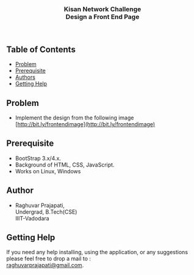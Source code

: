 <p align="center">
  <h3 align="center"> Kisan Network Challenge <br /> Design a Front End Page</h3>
</p>

<br>


## Table of Contents

- [Problem](#problem)
- [Prerequisite](#prerequisite)
- [Authors](#authors)
- [Getting Help](#getting-help)


## Problem

- Implement the design from the following image [http://bit.ly/frontendimage](http://bit.ly/frontendimage)


## Prerequisite
- BootStrap 3.x/4.x. 
- Background of HTML, CSS, JavaScript.
- Works on Linux, Windows

## Author

- Raghuvar Prajapati, <br />
  Undergrad, B.Tech(CSE) <br />
  IIIT-Vadodara


## Getting Help

If you need any help installing, using the application, or any suggestions please feel free to drop a mail to : <br />
 <a href="raghuvarprajapati@gmail.com">raghuvarprajapati@gmail.com</a>.
